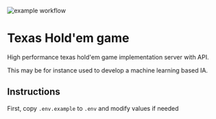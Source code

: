 ![example workflow](https://github.com/Barben360/texas-holdem-game/workflows/go/badge.svg)

# Texas Hold'em game

High performance texas hold'em game implementation server with API.

This may be for instance used to develop a machine learning based IA.

## Instructions

First, copy `.env.example` to `.env` and modify values if needed
